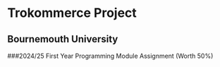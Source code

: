 # Trokommerce Project
## Bournemouth University 
###2024/25 First Year Programming Module Assignment (Worth 50%)
